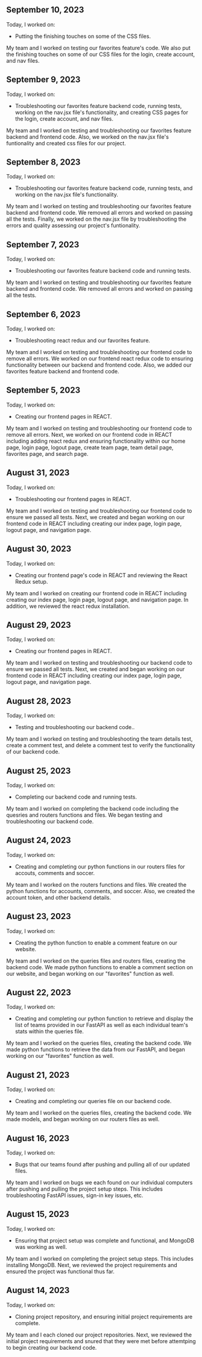 ## September 10, 2023

Today, I worked on:

* Putting the finishing touches on some of the CSS files.

My team and I worked on testing our favorites feature's code. We also put the finishing touches on some of our CSS files for the login, create account, and nav files.

## September 9, 2023

Today, I worked on:

* Troubleshooting our favorites feature backend code, running tests, working on the nav.jsx file's functionality, and creating CSS pages for the login, create account, and nav files.

My team and I worked on testing and troubleshooting our favorites feature backend and frontend code. Also, we worked on the nav.jsx file's funtionality and created css files for our project.

## September 8, 2023

Today, I worked on:

* Troubleshooting our favorites feature backend code, running tests, and working on the nav.jsx file's functionality.

My team and I worked on testing and troubleshooting our favorites feature backend and frontend code. We removed all errors and worked on passing all the tests. Finally, we worked on the nav.jsx file by troubleshooting the errors and quality assessing our project's funtionality.

## September 7, 2023

Today, I worked on:

* Troubleshooting our favorites feature backend code and running tests.

My team and I worked on testing and troubleshooting our favorites feature backend and frontend code. We removed all errors and worked on passing all the tests.

## September 6, 2023

Today, I worked on:

* Troubleshooting react redux and our favorites feature.

My team and I worked on testing and troubleshooting our frontend code to remove all errors. We worked on our frontend react redux code to ensuring functionality between our backend and frontend code. Also, we added our favorites feature backend and frontend code.

## September 5, 2023

Today, I worked on:

* Creating our frontend pages in REACT.

My team and I worked on testing and troubleshooting our frontend code to remove all errors. Next, we worked on our frontend code in REACT including adding react redux and ensuring functionality within our home page, login page, logout page, create team page, team detail page, favorites page, and search page.

## August 31, 2023

Today, I worked on:

* Troubleshooting our frontend pages in REACT.

My team and I worked on testing and troubleshooting our frontend code to ensure we passed all tests. Next, we created and began working on our frontend code in REACT including creating our index page, login page, logout page, and navigation page.

## August 30, 2023

Today, I worked on:

* Creating our frontend page's code in REACT and reviewing the React Redux setup.

My team and I worked on creating our frontend code in REACT including creating our index page, login page, logout page, and navigation page. In addition, we reviewed the react redux installation.

## August 29, 2023

Today, I worked on:

* Creating our frontend pages in REACT.

My team and I worked on testing and troubleshooting our backend code to ensure we passed all tests. Next, we created and began working on our frontend code in REACT including creating our index page, login page, logout page, and navigation page.

## August 28, 2023

Today, I worked on:

* Testing and troubleshooting our backend code..

My team and I worked on testing and troubleshooting the team details test, create a comment test, and delete a comment test to verify the functionality of our backend code.

## August 25, 2023

Today, I worked on:

* Completing our backend code and running tests.

My team and I worked on completing the backend code including the quesries and routers functions and files. We began testing and troubleshooting our backend code.

## August 24, 2023

Today, I worked on:

* Creating and completing our python functions in our routers files for accouts, comments and soccer.

My team and I worked on the routers functions and files. We created the python functions for accounts, comments, and soccer. Also, we created the account token, and other backend details.

## August 23, 2023

Today, I worked on:

* Creating the python function to enable a comment feature on our website.

My team and I worked on the queries files and routers files, creating the backend code. We made python functions to enable a comment section on our website, and began working on our "favorites" function as well.

## August 22, 2023

Today, I worked on:

* Creating and completing our python function to retrieve and display the list of teams provided in our FastAPI as well as each individual team's stats within the queries file.

My team and I worked on the queries files, creating the backend code. We made python functions to retrieve the data from our FastAPI, and began working on our "favorites" function as well.

## August 21, 2023

Today, I worked on:

* Creating and completing our queries file on our backend code.

My team and I worked on the queries files, creating the backend code. We made models, and began working on our routers files as well.

## August 16, 2023

Today, I worked on:

* Bugs that our teams found after pushing and pulling all of our updated files.

My team and I worked on bugs we each found on our individual computers after pushing and pulling the project setup steps. This includes troubleshooting FastAPI issues, sign-in key issues, etc.

## August 15, 2023

Today, I worked on:

* Ensuring that project setup was complete and functional, and MongoDB was working as well.

My team and I worked on completing the project setup steps. This includes installing MongoDB. Next, we reviewed the project requirements and ensured the project was functional thus far.


## August 14, 2023

Today, I worked on:

* Cloning project repository, and ensuring initial project requirements are complete.

My team and I each cloned our project repositories. Next, we reviewed the initial project requirements and snured that they were met before attemtping to begin creating our backend code.
